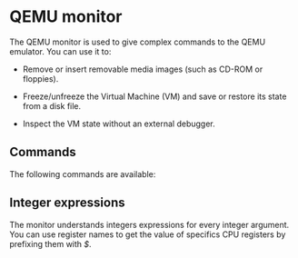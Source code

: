 QEMU monitor
============

The QEMU monitor is used to give complex commands to the QEMU emulator. You can
use it to:

* Remove or insert removable media images (such as CD-ROM or floppies).

* Freeze/unfreeze the Virtual Machine (VM) and save or restore its state from a
  disk file.

* Inspect the VM state without an external debugger.

Commands
--------

The following commands are available:

Integer expressions
-------------------

The monitor understands integers expressions for every integer
argument. You can use register names to get the value of specifics
CPU registers by prefixing them with *$*.

